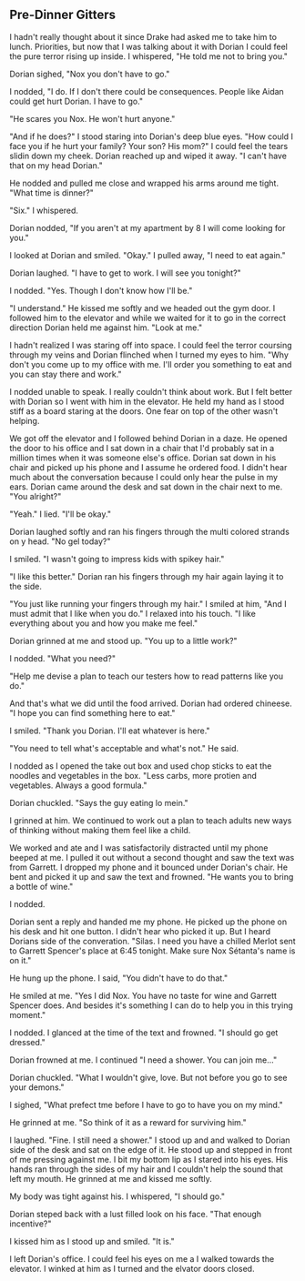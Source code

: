 ## Pre-Dinner Gitters

I hadn't really thought about it since Drake had asked me to take him to lunch.  Priorities, but now that I was talking about it with Dorian I could feel the pure terror rising up inside.  I whispered, "He told me not to bring you."

Dorian sighed, "Nox you don't have to go."

I nodded, "I do.  If I don't there could be consequences.  People like Aidan could get hurt Dorian.  I have to go."

"He scares you Nox.  He won't hurt anyone."

"And if he does?"  I stood staring into Dorian's deep blue eyes.  "How could I face you if he hurt your family?  Your son?  His mom?"  I could feel the tears slidin down my cheek.  Dorian reached up and wiped it away.  "I can't have that on my head Dorian."

He nodded and pulled me close and wrapped his arms around me tight.  "What time is dinner?"

"Six."  I whispered.

Dorian nodded, "If you aren't at my apartment by 8 I will come looking for you."

I looked at Dorian and smiled.  "Okay."  I pulled away, "I need to eat again."

Dorian laughed.  "I have to get to work.  I will see you tonight?"

I nodded.  "Yes.  Though I don't know how I'll be."

"I understand."  He kissed me softly and we headed out the gym door.   I followed him to the elevator and while we waited for it to go in the correct direction Dorian held me against him.  "Look at me." 

I hadn't realized I was staring off into space.  I could feel the terror coursing through my veins and Dorian flinched when I turned my eyes to him.  "Why don't you come up to my office with me.  I'll order you something to eat and you can stay there and work."

I nodded unable to speak.  I really couldn't think about work. But I felt better with Dorian so I went with him in the elevator.  He held my hand as I stood stiff as a board staring at the doors.  One fear on top of the other wasn't helping.

We got off the elevator and I followed behind Dorian in a daze.  He opened the door to his office and I sat down in a chair that I'd probably sat in a million times when it was someone else's office.  Dorian sat down in his chair and picked up his phone and I assume he ordered food.  I didn't hear much about the conversation because I could only hear the pulse in my ears.  Dorian came around the desk and sat down in the chair next to me.  "You alright?"

"Yeah."  I lied.  "I'll be okay."

Dorian laughed softly and ran his fingers through the multi colored strands on y head.  "No gel today?"

I smiled.  "I wasn't going to impress kids with spikey hair."

"I like this better."  Dorian ran his fingers through my hair again laying it to the side. 

"You just like running your fingers through my hair."  I smiled at him, "And I must admit that I like when you do."  I relaxed into his touch.  "I like everything about you and how you make me feel."

Dorian grinned at me and stood up.  "You up to a little work?"

I nodded.  "What you need?"

"Help me devise a plan to teach our testers how to read patterns like you do."  

And that's what we did until the food arrived.  Dorian had ordered chineese.  "I hope you can find something here to eat."

I smiled.  "Thank you Dorian.  I'll eat whatever is here."

"You need to tell what's acceptable and what's not."  He said.

I nodded as I opened the take out box and used chop sticks to eat the noodles and vegetables in the box.  "Less carbs, more protien and vegetables.  Always a good formula."

Dorian chuckled.  "Says the guy eating lo mein."

I grinned at him.  We continued to work out a plan to teach adults new ways of thinking without making them feel like a child.

We worked and ate and I was satisfactorily distracted until my phone beeped at me.  I pulled it out without a second thought and saw the text was from Garrett.  I dropped my phone and it bounced under Dorian's chair.  He bent and picked it up and saw the text and frowned.  "He wants you to bring a bottle of wine."

I nodded.  

Dorian sent a reply and handed me my phone. He picked up the phone on his desk and hit one button.  I didn't hear who picked it up.  But I heard Dorians side of the converation.  "Silas.  I need you have a chilled Merlot sent to Garrett Spencer's place at 6:45 tonight.   Make sure Nox Sétanta's name is on it."

He hung up the phone.  I said, "You didn't have to do that."

He smiled at me.  "Yes I did Nox.  You have no taste for wine and Garrett Spencer does.  And besides it's something I can do to help you in this trying moment."

I nodded.  I glanced at the time of the text and frowned.  "I should go get dressed."

Dorian frowned at me.  I continued "I need a shower.  You can join me..."

Dorian chuckled.  "What I wouldn't give, love.  But not before you go to see your demons."

I sighed, "What prefect tme before I have to go to have you on my mind."

He grinned at me.  "So think of it as a reward for surviving him."

I laughed.  "Fine. I still need a shower."  I stood up and and walked to Dorian side of the desk and sat on the edge of it.  He stood up and stepped in front of me pressing against me.  I bit my bottom lip as I stared into his eyes.  His hands ran through the sides of my hair and I couldn't help the sound that left my mouth.  He grinned at me and kissed me softly.

My body was tight against his.  I whispered, "I should go."

Dorian steped back with a lust filled look on his face.  "That enough incentive?"

I kissed him as I stood up and smiled.  "It is."

I left Dorian's office.  I could feel his eyes on me a I walked towards the elevator.  I winked at him as I turned and the elvator doors closed.